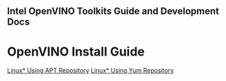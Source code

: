 ## Intel OpenVINO Toolkits Guide and Development Docs

# OpenVINO Install Guide

[Linux* Using APT Repository](https://docs.openvinotoolkit.org/latest/_docs_install_guides_installing_openvino_apt.html)
[Linux* Using Yum Repository](https://docs.openvinotoolkit.org/latest/_docs_install_guides_installing_openvino_yum.html)
